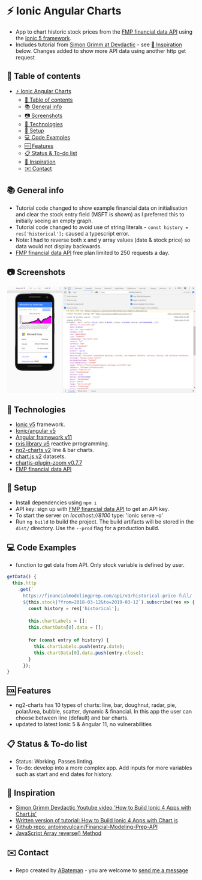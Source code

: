 # :zap: Ionic Angular Charts

* App to chart historic stock prices from the [FMP financial data API](https://financialmodelingprep.com/developer/docs) using the [Ionic 5 framework](https://ionicframework.com/docs).
* Includes tutorial from [Simon Grimm at Devdactic](https://www.youtube.com/channel/UCZZPgUIorPao48a1tBYSDgg) - see [:clap: Inspiration](#clap-inspiration) below. Changes added to show more API data using another http get request

## :page_facing_up: Table of contents

* [:zap: Ionic Angular Charts](#zap-ionic-angular-charts)
  * [:page_facing_up: Table of contents](#page_facing_up-table-of-contents)
  * [:books: General info](#books-general-info)
  * [:camera: Screenshots](#camera-screenshots)
  * [:signal_strength: Technologies](#signal_strength-technologies)
  * [:floppy_disk: Setup](#floppy_disk-setup)
  * [:computer: Code Examples](#computer-code-examples)
  * [:cool: Features](#cool-features)
  * [:clipboard: Status & To-do list](#clipboard-status--to-do-list)
  * [:clap: Inspiration](#clap-inspiration)
  * [:envelope: Contact](#envelope-contact)

## :books: General info

* Tutorial code changed to show example financial data on initialisation and clear the stock entry field (MSFT is shown) as I preferred this to initially seeing an empty graph.
* Tutorial code changed to avoid use of string literals - `const history = res['historical'];` caused a typescript error.
* Note: I had to reverse both x and y array values (date & stock price) so data would not display backwards.
* [FMP financial data API](https://financialmodelingprep.com/developer/docs) free plan limited to 250 requests a day.

## :camera: Screenshots

![screenshot](./img/chart.png)

## :signal_strength: Technologies

* [Ionic v5](https://ionicframework.com/) framework.
* [Ionic/angular v5](https://ionicframework.com/)
* [Angular framework v11](https://angular.io/)
* [rxjs library v6](https://angular.io/guide/rx-library) reactive prrogramming.
* [ng2-charts v2](https://valor-software.com/ng2-charts/) line & bar charts.
* [chart.js v2](https://www.chartjs.org/) datasets.
* [chartjs-plugin-zoom v0.7.7](https://github.com/chartjs/chartjs-plugin-zoom)
* [FMP financial data API](https://financialmodelingprep.com/developer/docs)

## :floppy_disk: Setup

* Install dependencies using `npm i`
* API key: sign up with [FMP financial data API](https://financialmodelingprep.com) to get an API key.
* To start the server on _localhost://8100_ type: 'ionic serve -o'
* Run `ng build` to build the project. The build artifacts will be stored in the `dist/` directory. Use the `--prod` flag for a production build.

## :computer: Code Examples

* function to get data from API. Only stock variable is defined by user.

```typescript
getData() {
  this.http
    .get(`
      https://financialmodelingprep.com/api/v3/historical-price-full/
      ${this.stock}?from=2018-03-12&to=2019-03-12`).subscribe(res => {
        const history = res['historical'];

        this.chartLabels = [];
        this.chartData[0].data = [];

        for (const entry of history) {
          this.chartLabels.push(entry.date);
          this.chartData[0].data.push(entry.close);
        }
      });
}
```

## :cool: Features

* ng2-charts has 10 types of charts: line, bar, doughnut, radar, pie, polarArea, bubble, scatter, dynamic & financial. In this app the user can choose between line (default) and bar charts.
* updated to latest Ionic 5 & Angular 11, no vulnerabilities

## :clipboard: Status & To-do list

* Status: Working. Passes linting.
* To-do: develop into a more complex app. Add inputs for more variables such as start and end dates for history.

## :clap: Inspiration

* [Simon Grimm Devdactic Youtube video 'How to Build Ionic 4 Apps with Chart.js'](https://www.youtube.com/watch?v=8sd99RJeYSk)
* [Written version of tutorial: How to Build Ionic 4 Apps with Chart.js](https://devdactic.com/ionic-4-chartjs/)
* [Github repo: antoinevulcain/Financial-Modeling-Prep-API](https://github.com/antoinevulcain/Financial-Modeling-Prep-API)
* [JavaScript Array reverse() Method](https://www.w3schools.com/jsref/jsref_reverse.asp)

## :envelope: Contact

* Repo created by [ABateman](https://www.andrewbateman.org) - you are welcome to [send me a message](https://andrewbateman.org/contact)
